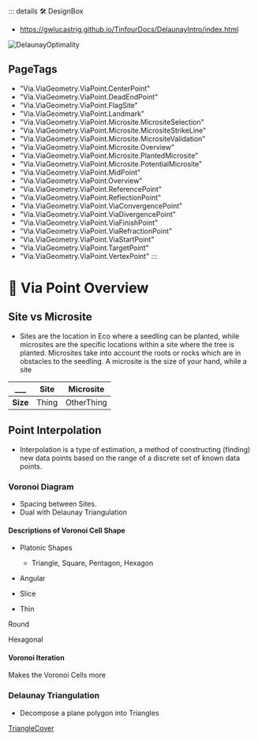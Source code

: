 ::: details 🛠 <dev>DesignBox</dev> 

- https://gwlucastrig.github.io/TinfourDocs/DelaunayIntro/index.html

![DelaunayOptimality](/Via/Voronoi/DelaunayOptimality.png)

<h2>PageTags</h2>

- "Via.ViaGeometry.ViaPoint.CenterPoint"
- "Via.ViaGeometry.ViaPoint.DeadEndPoint"
- "Via.ViaGeometry.ViaPoint.FlagSite"
- "Via.ViaGeometry.ViaPoint.Landmark"
- "Via.ViaGeometry.ViaPoint.Microsite.MicrositeSelection"
- "Via.ViaGeometry.ViaPoint.Microsite.MicrositeStrikeLine"
- "Via.ViaGeometry.ViaPoint.Microsite.MicrositeValidation"
- "Via.ViaGeometry.ViaPoint.Microsite.Overview"
- "Via.ViaGeometry.ViaPoint.Microsite.PlantedMicrosite"
- "Via.ViaGeometry.ViaPoint.Microsite.PotentialMicrosite"
- "Via.ViaGeometry.ViaPoint.MidPoint"
- "Via.ViaGeometry.ViaPoint.Overview"
- "Via.ViaGeometry.ViaPoint.ReferencePoint"
- "Via.ViaGeometry.ViaPoint.ReflectionPoint"
- "Via.ViaGeometry.ViaPoint.ViaConvergencePoint"
- "Via.ViaGeometry.ViaPoint.ViaDivergencePoint"
- "Via.ViaGeometry.ViaPoint.ViaFinishPoint"
- "Via.ViaGeometry.ViaPoint.ViaRefractionPoint"
- "Via.ViaGeometry.ViaPoint.ViaStartPoint"
- "Via.ViaGeometry.ViaPoint.TargetPoint"
- "Via.ViaGeometry.ViaPoint.VertexPoint"
:::

# 🔻 <via>Via Point Overview</via>

## Site vs Microsite

- Sites are the location in Eco where a seedling can be planted, while microsites are the specific locations within a site where the tree is planted. Microsites take into account the roots or rocks which are in obstacles to the seedling. A microsite is the size of your hand, while a site 

___ | **Site** | **Microsite**
--- | --- | ---
**Size** | Thing | OtherThing


## Point Interpolation

- Interpolation is a type of estimation, a method of constructing (finding) new data points based on the range of a discrete set of known data points.

### Voronoi Diagram

- Spacing between Sites.
- Dual with Delaunay Triangulation


#### Descriptions of Voronoi Cell Shape

- Platonic Shapes
    - Triangle, Square, Pentagon, Hexagon 

- Angular

- Slice

- Thin

Round

Hexagonal

#### Voronoi Iteration

Makes the Voronoi Cells more 

### Delaunay Triangulation

- Decompose a plane polygon into Triangles

[TriangleCover](/reference/Via/AreaCover/TriangleCover)